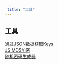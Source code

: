 ```yaml
---
 title: "工具"
---
```


## 工具

<i class="el-icon-document"></i> [通过JSON数据获取Keys](/tools/27984.md)    
<i class="el-icon-document"></i> [JS MD5加密](/tools/27985.md)    
<i class="el-icon-document"></i> [随机密码生成器](/tools/27986.md)    
